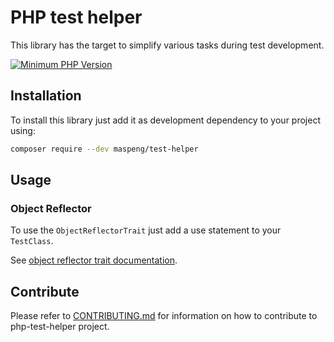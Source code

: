 # PHP test helper

This library has the target to simplify various tasks during test development.

[![Minimum PHP Version](https://img.shields.io/badge/PHP-%3E%3D8.1.0-blue.svg)](https://php.net/)

## Installation

To install this library just add it as development dependency to your project using:

```bash
composer require --dev maspeng/test-helper
```

## Usage

### Object Reflector

To use the `ObjectReflectorTrait` just add a use statement to your `TestClass`.

See [object reflector trait documentation](docs/object-reflector.md).

## Contribute

Please refer to [CONTRIBUTING.md](.github/CONTRIBUTE.md) for information on how to contribute to php-test-helper project.
